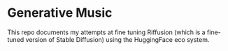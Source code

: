 # Generative Music

This repo documents my attempts at fine tuning Riffusion (which is a fine-tuned version of Stable Diffusion) using the HuggingFace eco system. 

